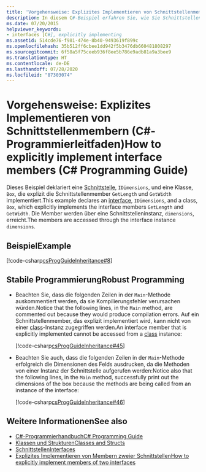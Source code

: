 ```yaml
---
title: 'Vorgehensweise: Explizites Implementieren von Schnittstellenmembern (C#-Programmierleitfaden)'
description: In diesem C#-Beispiel erfahren Sie, wie Sie Schnittstellenmember explizit implementieren. Der Zugriff auf die Member erfolgt über eine Schnittstelleninstanz.
ms.date: 07/20/2015
helpviewer_keywords:
- interfaces [C#], explicitly implementing
ms.assetid: 514cde76-f981-474e-8b40-9493619f899c
ms.openlocfilehash: 35b512ff6cbee1dd942f5b3476db660481808297
ms.sourcegitcommit: 6f58a5f75ceeb936f8ee5b786e9adb81a9a3bee9
ms.translationtype: HT
ms.contentlocale: de-DE
ms.lasthandoff: 07/28/2020
ms.locfileid: "87303074"
---
```

# <a name="how-to-explicitly-implement-interface-members-c-programming-guide"></a><span data-ttu-id="5b25c-104">Vorgehensweise: Explizites Implementieren von Schnittstellenmembern (C#-Programmierleitfaden)</span><span class="sxs-lookup"><span data-stu-id="5b25c-104">How to explicitly implement interface members (C# Programming Guide)</span></span>
<span data-ttu-id="5b25c-105">Dieses Beispiel deklariert eine [Schnittstelle](../../language-reference/keywords/interface.md), `IDimensions`, und eine Klasse, `Box`, die explizit die Schnittstellenmember `GetLength` und `GetWidth` implementiert.</span><span class="sxs-lookup"><span data-stu-id="5b25c-105">This example declares an [interface](../../language-reference/keywords/interface.md), `IDimensions`, and a class, `Box`, which explicitly implements the interface members `GetLength` and `GetWidth`.</span></span> <span data-ttu-id="5b25c-106">Die Member werden über eine Schnittstelleninstanz, `dimensions`, erreicht.</span><span class="sxs-lookup"><span data-stu-id="5b25c-106">The members are accessed through the interface instance `dimensions`.</span></span>  
  
## <a name="example"></a><span data-ttu-id="5b25c-107">Beispiel</span><span class="sxs-lookup"><span data-stu-id="5b25c-107">Example</span></span>  
 [!code-csharp[csProgGuideInheritance#8](~/samples/snippets/csharp/VS_Snippets_VBCSharp/csProgGuideInheritance/CS/Inheritance.cs#8)]  
  
## <a name="robust-programming"></a><span data-ttu-id="5b25c-108">Stabile Programmierung</span><span class="sxs-lookup"><span data-stu-id="5b25c-108">Robust Programming</span></span>  
  
- <span data-ttu-id="5b25c-109">Beachten Sie, dass die folgenden Zeilen in der `Main`-Methode auskommentiert werden, da sie Kompilierungsfehler verursachen würden.</span><span class="sxs-lookup"><span data-stu-id="5b25c-109">Notice that the following lines, in the `Main` method, are commented out because they would produce compilation errors.</span></span> <span data-ttu-id="5b25c-110">Auf ein Schnittstellenmember, das explizit implementiert wird, kann nicht von einer [class](../../language-reference/keywords/class.md)-Instanz zugegriffen werden.</span><span class="sxs-lookup"><span data-stu-id="5b25c-110">An interface member that is explicitly implemented cannot be accessed from a [class](../../language-reference/keywords/class.md) instance:</span></span>  
  
     [!code-csharp[csProgGuideInheritance#45](~/samples/snippets/csharp/VS_Snippets_VBCSharp/csProgGuideInheritance/CS/Inheritance.cs#45)]  
  
- <span data-ttu-id="5b25c-111">Beachten Sie auch, dass die folgenden Zeilen in der `Main`-Methode erfolgreich die Dimensionen des Felds ausdrucken, da die Methoden von einer Instanz der Schnittstelle aufgerufen werden:</span><span class="sxs-lookup"><span data-stu-id="5b25c-111">Notice also that the following lines, in the `Main` method, successfully print out the dimensions of the box because the methods are being called from an instance of the interface:</span></span>  
  
     [!code-csharp[csProgGuideInheritance#46](~/samples/snippets/csharp/VS_Snippets_VBCSharp/csProgGuideInheritance/CS/Inheritance.cs#46)]  
  
## <a name="see-also"></a><span data-ttu-id="5b25c-112">Weitere Informationen</span><span class="sxs-lookup"><span data-stu-id="5b25c-112">See also</span></span>

- [<span data-ttu-id="5b25c-113">C#-Programmierhandbuch</span><span class="sxs-lookup"><span data-stu-id="5b25c-113">C# Programming Guide</span></span>](../index.md)
- [<span data-ttu-id="5b25c-114">Klassen und Strukturen</span><span class="sxs-lookup"><span data-stu-id="5b25c-114">Classes and Structs</span></span>](../classes-and-structs/index.md)
- [<span data-ttu-id="5b25c-115">Schnittstellen</span><span class="sxs-lookup"><span data-stu-id="5b25c-115">Interfaces</span></span>](./index.md)
- [<span data-ttu-id="5b25c-116">Explizites Implementieren von Membern zweier Schnittstellen</span><span class="sxs-lookup"><span data-stu-id="5b25c-116">How to explicitly implement members of two interfaces</span></span>](./how-to-explicitly-implement-members-of-two-interfaces.md)
